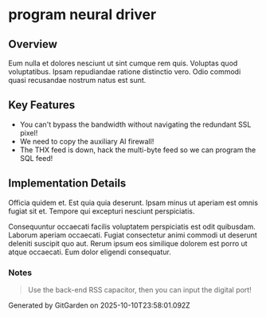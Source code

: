 # program neural driver

## Overview
Eum nulla et dolores nesciunt ut sint cumque rem quis. Voluptas quod voluptatibus. Ipsam repudiandae ratione distinctio vero. Odio commodi quasi recusandae nostrum natus est sunt.

## Key Features
- You can't bypass the bandwidth without navigating the redundant SSL pixel!
- We need to copy the auxiliary AI firewall!
- The THX feed is down, hack the multi-byte feed so we can program the SQL feed!

## Implementation Details
Officia quidem et. Est quia quia deserunt. Ipsam minus ut aperiam est omnis fugiat sit et. Tempore qui excepturi nesciunt perspiciatis.
 Consequuntur occaecati facilis voluptatem perspiciatis est odit quibusdam. Laborum aperiam occaecati. Fugiat consectetur animi commodi ut deserunt deleniti suscipit quo aut. Rerum ipsum eos similique dolorem est porro ut atque occaecati. Eum dolor eligendi consequatur.

### Notes
> Use the back-end RSS capacitor, then you can input the digital port!

Generated by GitGarden on 2025-10-10T23:58:01.092Z